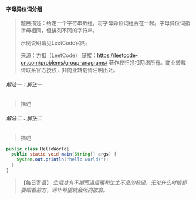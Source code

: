 #### 字母异位词分组

> 题目描述：给定一个字符串数组，将字母异位词组合在一起。字母异位词指字母相同，但排列不同的字符串。
>
> 示例说明请见LeetCode官网。
>
> 来源：力扣（LeetCode）
>链接：https://leetcode-cn.com/problems/group-anagrams/
> 著作权归领扣网络所有。商业转载请联系官方授权，非商业转载请注明出处。

###### 解法一：解法一

> 描述

###### 解法二：解法二

> 描述

```java
public class HelloWorld{
  public static void main(String[] args) {
    System.out.println("hello world!");
  }
}
```

> 【每日寄语】 *生活总有不期而遇温暖和生生不息的希望，无论什么时候都要眼看前方，满怀希望就会所向披靡。* 

